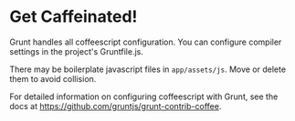 # Get Caffeinated!

Grunt handles all coffeescript configuration. You can configure compiler 
settings in the project's Gruntfile.js.

There may be boilerplate javascript files in `app/assets/js`. Move or delete 
them to avoid collision.

For detailed information on configuring coffeescript with Grunt, see the docs 
at https://github.com/gruntjs/grunt-contrib-coffee.

